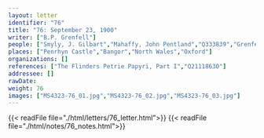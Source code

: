 ```yaml
---
layout: letter
identifier: "76"
title: "76: September 23, 1900"
writer: ["B.P. Grenfell"]
people: ["Smyly, J. Gilbart","Mahaffy, John Pentland","Q333839","Grenfell, Bernard Pyne"]
places: ["Penrhyn Castle","Bangor","North Wales","Oxford"]
organizations: []
references: ["The Flinders Petrie Papyri, Part I","Q21118630"]
addressee: []
rawDate: 
weight: 76
images: ["MS4323-76_01.jpg","MS4323-76_02.jpg","MS4323-76_03.jpg"]
---
```

{{< readFile file="./html/letters/76_letter.html">}}
{{< readFile file="./html/notes/76_notes.html">}}